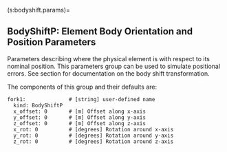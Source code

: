 (s:bodyshift.params)=
## BodyShiftP: Element Body Orientation and Position Parameters

Parameters describing where the physical element is with respect to its nominal position.
This parameters group can be used to simulate positional errors. See section [](#s:lab.body.transform)
for documentation on the body shift transformation.

The components of this group and their defaults are:
```{code} yaml
fork1:              # [string] user-defined name
  kind: BodyShiftP
  x_offset: 0       # [m] Offset along x-axis
  y_offset: 0       # [m] Offset along y-axis
  z_offset: 0       # [m] Offset along z-axis
  x_rot: 0          # [degrees] Rotation around x-axis
  y_rot: 0          # [degrees] Rotation around y-axis
  z_rot: 0          # [degrees] Rotation around z-axis
```


